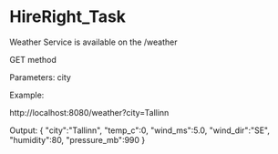# HireRight_Task

Weather Service is available on the /weather

GET method

Parameters:
  city
  
Example:
  
  http://localhost:8080/weather?city=Tallinn
  
  Output:
  { 
    "city":"Tallinn",
    "temp_c":0,
    "wind_ms":5.0,
    "wind_dir":"SE",
    "humidity":80,
    "pressure_mb":990
  }
